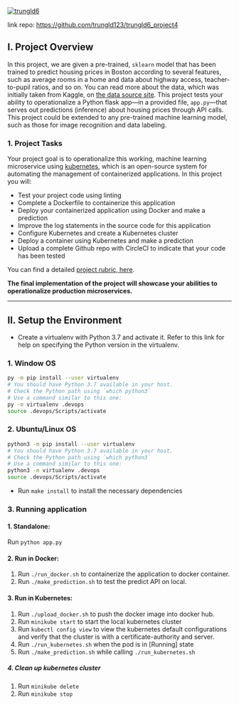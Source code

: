 [![trungld6](https://circleci.com/gh/trungld123/trungld6_project4.svg?style=svg)](https://app.circleci.com/pipelines/github/trungld123/trungld6_project4)

link repo: https://github.com/trungld123/trungld6_project4
## I. Project Overview

In this project, we are given a pre-trained, `sklearn` model that has been trained to predict housing prices in Boston according to several features, such as average rooms in a home and data about highway access, teacher-to-pupil ratios, and so on. You can read more about the data, which was initially taken from Kaggle, on [the data source site](https://www.kaggle.com/c/boston-housing). This project tests your ability to operationalize a Python flask app—in a provided file, `app.py`—that serves out predictions (inference) about housing prices through API calls. This project could be extended to any pre-trained machine learning model, such as those for image recognition and data labeling.

### 1. Project Tasks

Your project goal is to operationalize this working, machine learning microservice using [kubernetes](https://kubernetes.io/), which is an open-source system for automating the management of containerized applications. In this project you will:
* Test your project code using linting
* Complete a Dockerfile to containerize this application
* Deploy your containerized application using Docker and make a prediction
* Improve the log statements in the source code for this application
* Configure Kubernetes and create a Kubernetes cluster
* Deploy a container using Kubernetes and make a prediction
* Upload a complete Github repo with CircleCI to indicate that your code has been tested

You can find a detailed [project rubric, here](https://review.udacity.com/#!/rubrics/2576/view).

**The final implementation of the project will showcase your abilities to operationalize production microservices.**

---

## II. Setup the Environment

* Create a virtualenv with Python 3.7 and activate it. Refer to this link for help on specifying the Python version in the virtualenv. 

### 1. Window OS

```bash
py -m pip install --user virtualenv
# You should have Python 3.7 available in your host. 
# Check the Python path using `which python3`
# Use a command similar to this one:
py -m virtualenv .devops
source .devops/Scripts/activate
```

### 2. Ubuntu/Linux OS

```bash
python3 -m pip install --user virtualenv
# You should have Python 3.7 available in your host. 
# Check the Python path using `which python3`
# Use a command similar to this one:
python3 -m virtualenv .devops
source .devops/Scripts/activate
```

* Run `make install` to install the necessary dependencies

### 3. Running application

#### 1. Standalone:  
Run `python app.py`

#### 2. Run in Docker:
1. Run `./run_docker.sh` to containerize the application to docker container.
2. Run `./make_prediction.sh` to test the predict API on local.

#### 3. Run in Kubernetes:  
1. Run `./upload_docker.sh` to push the docker image into docker hub.
2. Run `minikube start` to start the local kubernetes cluster
3. Run `kubectl config view` to view the kubernetes default configurations and verify that the cluster is with a certificate-authority and server.
4. Run `./run_kubernetes.sh` when the pod is in [Running] state
5. Run `./make_prediction.sh` while calling `./run_kubernetes.sh`

##### 4. Clean up kubernetes cluster
1. Run `minikube delete`
2. Run `minikube stop`